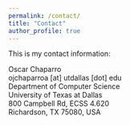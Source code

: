 ```yaml
---
permalink: /contact/
title: "Contact"
author_profile: true
---
```


This is my contact information:

Oscar Chaparro  
ojchaparroa [at] utdallas [dot] edu  
Department of Computer Science  
University of Texas at Dallas  
800 Campbell Rd, ECSS 4.620  
Richardson, TX 75080, USA  
